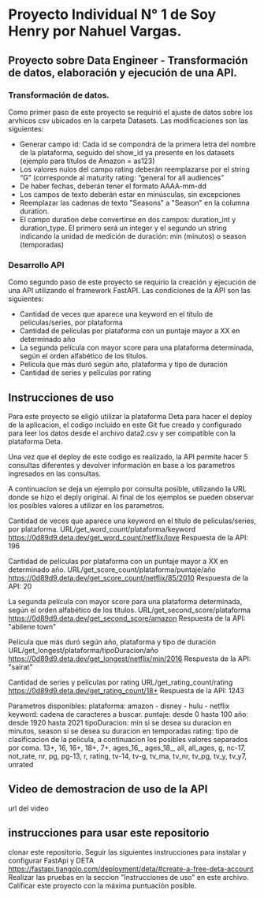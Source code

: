 # Proyecto Individual N° 1 de Soy Henry por Nahuel Vargas.

## Proyecto sobre Data Engineer - Transformación de datos, elaboración y ejecución de una API.

### Transformación de datos.
Como primer paso de este proyecto se requirió el ajuste de datos sobre los arvhicos csv ubicados en la carpeta Datasets.
Las modificaciones son las siguientes:
- Generar campo id: Cada id se compondrá de la primera letra del nombre de la plataforma, seguido del show_id ya presente en los datasets (ejemplo para títulos de Amazon = as123)
- Los valores nulos del campo rating deberán reemplazarse por el string “G” (corresponde al maturity rating: “general for all audiences”
- De haber fechas, deberán tener el formato AAAA-mm-dd
- Los campos de texto deberán estar en minúsculas, sin excepciones
- Reemplazar las cadenas de texto "Seasons" a "Season" en la columna duration.
- El campo duration debe convertirse en dos campos: duration_int y duration_type. El primero será un integer y el segundo un string indicando la unidad de medición de duración: min (minutos) o season (temporadas)

### Desarrollo API
Como segundo paso de este proyecto se requirio la creación y ejecución de una API utilizando el framework FastAPI.
Las condiciones de la API son las siguientes:
- Cantidad de veces que aparece una keyword en el título de peliculas/series, por plataforma
- Cantidad de películas por plataforma con un puntaje mayor a XX en determinado año
- La segunda película con mayor score para una plataforma determinada, según el orden alfabético de los títulos.
- Película que más duró según año, plataforma y tipo de duración
- Cantidad de series y películas por rating

## Instrucciones de uso
Para este proyecto se eligió utilizar la plataforma Deta para hacer el deploy de la aplicacion, el codigo incluido en este Git fue creado y configurado para leer los datos desde el archivo data2.csv y ser compatible con la plataforma Deta.

Una vez que el deploy de este codigo es realizado, la API permite hacer 5 consultas diferentes y devolver información en base a los parametros ingresados en las consultas.

A continuacion se deja un ejemplo por consulta posible, utilizando la URL donde se hizo el deply original. Al final de los ejemplos se pueden observar los posibles valores a utilizar en los parametros.

Cantidad de veces que aparece una keyword en el título de peliculas/series, por plataforma.
URL/get_word_count/plataforma/keyword
https://0d89d9.deta.dev/get_word_count/netflix/love
Respuesta de la API: 196

Cantidad de películas por plataforma con un puntaje mayor a XX en determinado año.
URL/get_score_count/plataforma/puntaje/año
https://0d89d9.deta.dev/get_score_count/netflix/85/2010
Respuesta de la API: 20

La segunda película con mayor score para una plataforma determinada, según el orden alfabético de los títulos.
URL/get_second_score/plataforma
https://0d89d9.deta.dev/get_second_score/amazon
Respuesta de la API: "abilene town"

Película que más duró según año, plataforma y tipo de duración
URL/get_longest/plataforma/tipoDuracion/año
https://0d89d9.deta.dev/get_longest/netflix/min/2016
Respuesta de la API: "sairat"

Cantidad de series y películas por rating
URL/get_rating_count/rating
https://0d89d9.deta.dev/get_rating_count/18+
Respuesta de la API: 1243

Parametros disponibles:
plataforma: amazon - disney - hulu - netflix
keyword: cadena de caracteres a buscar.
puntaje: desde 0 hasta 100
año: desde 1920 hasta 2021
tipoDuracion: min si se desea su duracion en minutos, season si se desea su duracion en temporadas
rating: tipo de clasificacion de la pelicula, a continuacion los posibles valores separados por coma.
    13+, 16, 16+, 18+, 7+, ages_16_, ages_18_, all, all_ages, g, nc-17, not_rate, nr, pg, pg-13, r, rating, tv-14, tv-g, tv_ma, tv_nr, tv_pg, tv_y, tv_y7, unrated

## Video de demostracion de uso de la API
url del video

## instrucciones para usar este repositorio
clonar este repositorio.
Seguir las siguientes instrucciones para instalar y configurar FastApi y DETA
    https://fastapi.tiangolo.com/deployment/deta/#create-a-free-deta-account
Realizar las pruebas en la seccion "Instrucciones de uso" en este archivo.
Calificar este proyecto con la máxima puntuación posible.


